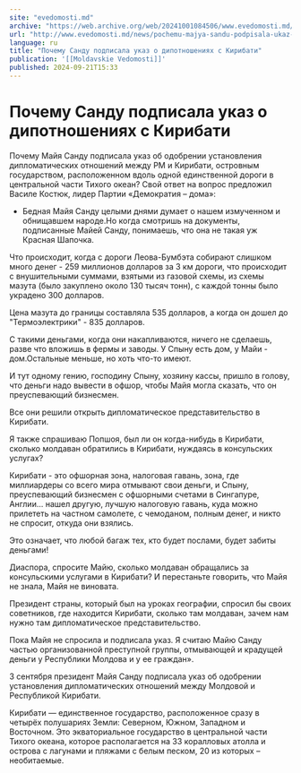 ```yaml
---
site: "evedomosti.md"
archive: "https://web.archive.org/web/20241001084506/www.evedomosti.md/news/pochemu-majya-sandu-podpisala-ukaz-ob-odobrenii-ustanovleniy"
url: "http://www.evedomosti.md/news/pochemu-majya-sandu-podpisala-ukaz-ob-odobrenii-ustanovleniy"
language: ru
title: "Почему Санду подписала указ о дипотношениях с Кирибати"
publication: '[[Moldavskie Vedomosti]]'
published: 2024-09-21T15:33
---
```


# Почему Санду подписала указ о дипотношениях с Кирибати

Почему Майя Санду подписала указ об одобрении установления дипломатических отношений между РМ и Кирибати, островным государством, расположенном вдоль одной единственной дороги в центральной части Тихого океан? Свой ответ на вопрос предложил Василе Костюк, лидер Партии «Демократия – дома»:

- Бедная Майя Санду целыми днями думает о нашем измученном и обнищавшем народе.Но когда смотришь на документы, подписанные Майей Санду, понимаешь, что она не такая уж Красная Шапочка.

Что происходит, когда с дороги Леова-Бумбэта собирают слишком много денег - 259 миллионов долларов за 3 км дороги, что происходит с внушительными суммами, взятыми из газовой схемы, из схемы мазута (было закуплено около 130 тысяч тонн), с каждой тонны было украдено 300 долларов.

Цена мазута до границы составляла 535 долларов, а когда он дошел до "Термоэлектрики" - 835 долларов.

С такими деньгами, когда они накапливаются, ничего не сделаешь, разве что вложишь в фермы и заводы. У Спыну есть дом, у Майи - дом.Остальные меньше, но хоть что-то имеют.

И тут одному гению, господину Спыну, хозяину кассы, пришло в голову, что деньги надо вывести в офшор, чтобы Майя могла сказать, что он преуспевающий бизнесмен.

Все они решили открыть дипломатическое представительство в Кирибати.

Я также спрашиваю Попшоя, был ли он когда-нибудь в Кирибати, сколько молдаван обратились в Кирибати, нуждаясь в консульских услугах?

Кирибати - это офшорная зона, налоговая гавань, зона, где миллиардеры со всего мира отмывают свои деньги, и Спыну, преуспевающий бизнесмен с офшорными счетами в Сингапуре, Англии... нашел другую, лучшую налоговую гавань, куда можно прилететь на частном самолете, с чемоданом, полным денег, и никто не спросит, откуда они взялись.

Это означает, что любой багаж тех, кто будет послами, будет забиты деньгами!

Диаспора, спросите Майю, сколько молдаван обращались за консульскими услугами в Кирибати? И перестаньте говорить, что Майя не знала, Майя не виновата.

Президент страны, который был на уроках географии, спросил бы своих советников, где находится Кирибати, сколько там молдаван, зачем нам нужно там дипломатическое представительство.

Пока Майя не спросила и подписала указ. Я считаю Майю Санду частью организованной преступной группы, отмывающей и крадущей деньги у Республики Молдова и у ее граждан».

3 сентября президент Майя Санду подписала указ об одобрении установления дипломатических отношений между Молдовой и Республикой Кирибати.

Кирибати — единственное государство, расположенное сразу в четырёх полушариях Земли: Северном, Южном, Западном и Восточном. Это экваториальное государство в центральной части Тихого океана, которое располагается на 33 коралловых атолла и острова с лагунами и пляжами с белым песком, 20 из которых – необитаемые. 